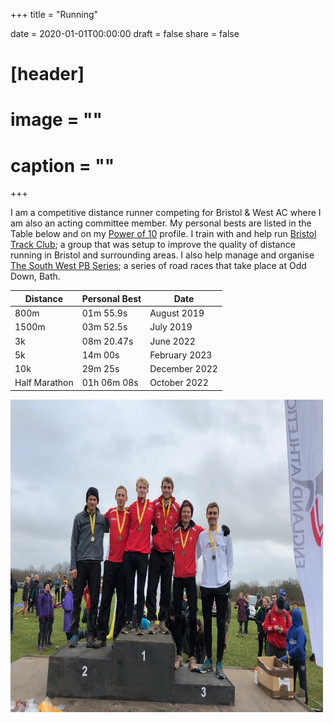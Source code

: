+++
title = "Running"

date = 2020-01-01T00:00:00
draft = false
share = false

# [header]
# image = ""
# caption = ""
+++

I am a competitive distance runner competing for Bristol & West AC where I am also an acting committee member. My personal bests are listed in the Table below and on my [Power of 10](https://www.thepowerof10.info/athletes/profile.aspx?athleteid=692848) profile. I train with and help run [Bristol Track Club](https://www.bristoltrackclub.com); a group that was setup to improve the quality of distance running in Bristol and surrounding areas. I also help manage and organise [The South West PB Series](https://www.facebook.com/South-West-PB-Series-104613225088774); a series of road races that take place at Odd Down, Bath. 

<p align="center">

| **Distance**  | **Personal Best** | **Date**     |
|---------------|-------------------|--------------|
| 800m          | 01m 55.9s         | August 2019  |
| 1500m         | 03m 52.5s         | July 2019    |
| 3k            | 08m 20.47s        | June 2022    |
| 5k            | 14m 00s           | February 2023 |
| 10k           | 29m 25s           | December 2022 |
| Half Marathon | 01h 06m 08s       | October 2022   |

</p>
<img src="./kurt_athlete_photo.jpg" width="500" height="500">
